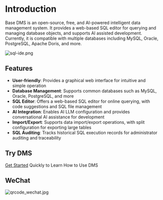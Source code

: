 # Introduction

Base DMS is an open-source, free, and AI-powered intelligent data management system. It provides a web-based SQL editor for querying and managing database objects, and supports AI assisted development. Currently, it is compatible with multiple databases including MySQL, Oracle, PostgreSQL, Apache Doris, and more.

![sql-ide.png](https://basedt.github.io/dms-web/static/image/sql-ide.d1a00530.png)

## Features

- **User-friendly**: Provides a graphical web interface for intuitive and simple operation
- **Database Management**: Supports common databases such as MySQL, Oracle, PostgreSQL, and more
- **SQL Editor**: Offers a web-based SQL editor for online querying, with code suggestions and SQL file management
- **AI Integration**: Enables AI LLM configuration and provides conversational AI assistance for development
- **Import/Export**: Supports data import/export operations, with split configuration for exporting large tables
- **SQL Auditing**: Tracks historical SQL execution records for administrator auditing and traceability

## Try DMS

[Get Started](https://basedt.github.io/dms-web/document/start/quickStart.html) Quickly to Learn How to Use DMS

## WeChat

![qrcode_wechat.jpg](https://basedt.github.io/dms-web/static/image/qrcode_wechat.cfe6b758.jpg)
